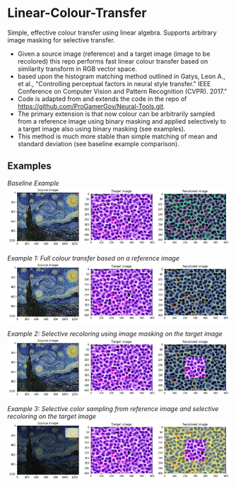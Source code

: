 # Linear-Colour-Transfer
Simple, effective colour transfer using linear algebra. Supports arbitrary image masking for selective transfer.

* Given a source image (reference) and a target image (image to be recolored) this repo performs fast linear colour transfer based on similarity transform in RGB vector space.
* based upon the histogram matching method outlined in Gatys, Leon A., et al., "Controlling perceptual factors in neural style transfer." IEEE Conference on Computer Vision and Pattern Recognition (CVPR). 2017."
* Code is adapted from and extends the code in the repo of https://github.com/ProGamerGov/Neural-Tools.git.
* The primary extension is that now colour can be arbitrarily sampled from a reference image using binary masking and applied selectively to a target image also using binary masking (see examples). 
* This method is much more stable than simple matching of mean and standard deviation (see baseline example comparison). 

## Examples

*Baseline Example*
![baseline_example](https://github.com/fyz11/Linear-Colour-Transfer/blob/master/results/baseline.png)

*Example 1: Full colour transfer based on a reference image*
![example_1](https://github.com/fyz11/Linear-Colour-Transfer/blob/master/results/example1.png)

*Example 2: Selective recoloring using image masking on the target image*
![example_1](https://github.com/fyz11/Linear-Colour-Transfer/blob/master/results/example2.png)

*Example 3: Selective color sampling from reference image and selective recoloring on the target image* 
![example_1](https://github.com/fyz11/Linear-Colour-Transfer/blob/master/results/example3.png)
